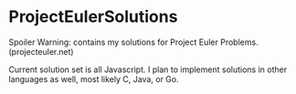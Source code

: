 # ProjectEulerSolutions
Spoiler Warning: contains my solutions for Project Euler Problems. (projecteuler.net)

Current solution set is all Javascript. I plan to implement solutions in other languages as well, most likely C, Java, or Go.
